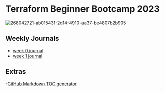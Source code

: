 # Terraform Beginner Bootcamp 2023


![268042721-ab015431-2d14-4910-aa37-be4807b2b905](https://github.com/EABigEasy/terraform-beginner-bootcamp-2023/assets/86533105/72cff6f4-fcb7-4d76-abf2-bc81f4d2bcc3)



## Weekly Journals
- [week 0 journal](journal/week0.md)
- [week 1 journal](journal/week1.md)


## Extras
-[GitHub Markdown TOC generator](https://luciopaiva.com/markdown-toc/)

